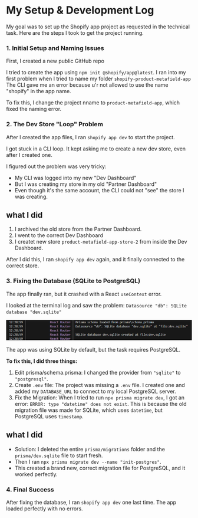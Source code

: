 # My Setup & Development Log

My goal was to set up the Shopify app project as requested in the technical task. Here are the steps I took to get the project running.

### 1. Initial Setup and Naming Issues

First, I created a new public GitHub repo

I tried to create the app using `npm init @shopify/app@latest`. I ran into my first problem when I tried to name my folder `shopify-product-metafield-app` 
The CLI gave me an error because u'r not allowed to use the name "shopify" in the app name.

To fix this, I change the project nname to  `product-metafield-app`, which fixed the naming error.

### 2. The Dev Store "Loop" Problem

After I created the app files, I ran `shopify app dev` to start the project.

I got stuck in a CLI loop. It kept asking me to create a new dev store, even after I created one. 

I figured out the problem was very tricky:
- My CLI was logged into my new "Dev Dashboard"
- But I was creating my store in my old "Partner Dashboard"
- Even though it's the same account, the CLI could not "see" the store I was creating.

## what I did
1.  I archived the old store from the Partner Dashboard.
2.  I went to the correct Dev Dashboard 
3.  I createt new  store `product-metafield-app-store-2` from inside the Dev Dashboard.

After I did this, I ran `shopify app dev` again, and it finally connected to the correct store.

### 3. Fixing the Database (SQLite to PostgreSQL)

The app finally ran, but it crashed with a React `useContext` error.

I looked at the terminal log and saw the problem:
`Datasource "db": SQLite database "dev.sqlite"`

![alt text](images/image.png)

The app was using SQLite by default, but the task requires PostgreSQL.

**To fix this, I did three things:**

1. Edit prisma/schema.prisma: I changed the provider from `"sqlite"` to `"postgresql"`.
2. Create `.env` file: The project was missing a `.env` file. I created one and added my `DATABASE_URL` to connect to my local PostgreSQL server.
3. Fix the Migration: When I tried to run `npx prisma migrate dev`, I got an error: `ERROR: type "datetime" does not exist`. This is because the old migration file was made for SQLite, which uses `datetime`, but PostgreSQL uses `timestamp`.

## what I did
- Solution: I deleted the entire `prisma/migrations` folder and the `prisma/dev.sqlite` file to start fresh.
- Then I ran `npx prisma migrate dev --name "init-postgres"`.
- This created a brand new, correct migration file for PostgreSQL, and it worked perfectly.

### 4. Final Success

After fixing the database, I ran `shopify app dev` one last time. The app loaded perfectly with no errors.
